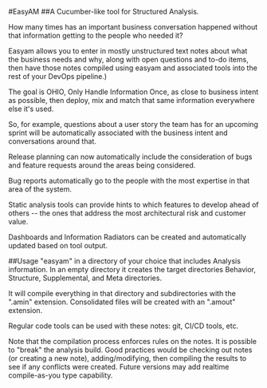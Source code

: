 #EasyAM
##A Cucumber-like tool for Structured Analysis.

How many times has an important business conversation happened without that information getting to the people who needed it?

Easyam allows you to enter in mostly unstructured text notes about what the business needs and why, along with open questions and to-do items, then have those notes compiled using easyam and associated tools into the rest of your DevOps pipeline.)

The goal is OHIO, Only Handle Information Once, as close to business intent as possible, then deploy, mix and match that same information everywhere else it's used.

So, for example, questions about a user story the team has for an upcoming sprint will be automatically associated with the business intent and conversations around that.

Release planning can now automatically include the consideration of bugs and feature requests around the areas being considered.

Bug reports automatically go to the people with the most expertise in that area of the system.

Static analysis tools can provide hints to which features to develop ahead of others -- the ones that address the most architectural risk and customer value.

Dashboards and Information Radiators can be created and automatically updated based on tool output.

##Usage
"easyam" in a directory of your choice that includes Analysis information. In an empty directory it creates the target directories Behavior, Structure, Supplemental, and Meta directories.

It will compile everything in that directory and subdirectories with the ".amin" extension. Consolidated files will be created with an ".amout" extension. 

Regular code tools can be used with these notes: git, CI/CD tools, etc.

Note that the compilation process enforces rules on the notes. It is possible to "break" the analysis build. Good practices would be checking out notes (or creating a new note), adding/modifying, then compiling the results to see if any conflicts were created. Future versions may add realtime compile-as-you type capability.
